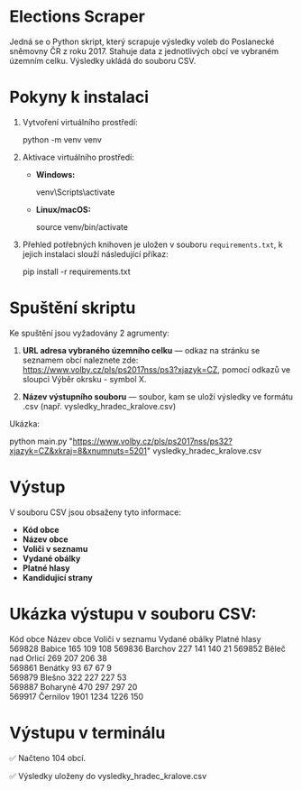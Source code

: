 # Elections Scraper

Jedná se o Python skript, který scrapuje výsledky voleb do Poslanecké sněmovny ČR z roku 2017.
Stahuje data z jednotlivých obcí ve vybraném územním celku.
Výsledky ukládá do souboru CSV.

# Pokyny k instalaci

1. Vytvoření virtuálního prostředí:
   
   python -m venv venv
   
2. Aktivace virtuálního prostředí:
   - **Windows:**
     
     venv\Scripts\activate
     
   - **Linux/macOS:**
     
     source venv/bin/activate
     
3. Přehled potřebných knihoven je uložen v souboru `requirements.txt`, k jejich instalaci slouží následující příkaz:
   
   pip install -r requirements.txt

# Spuštění skriptu

Ke spuštění jsou vyžadovány 2 agrumenty:

1. **URL adresa vybraného územního celku** — odkaz na stránku se seznamem obcí naleznete zde: https://www.volby.cz/pls/ps2017nss/ps3?xjazyk=CZ, pomocí odkazů ve sloupci Výběr okrsku - symbol X.

2. **Název výstupního souboru** — soubor, kam se uloží výsledky ve formátu .csv (např. vysledky_hradec_kralove.csv)

Ukázka:

python main.py "https://www.volby.cz/pls/ps2017nss/ps32?xjazyk=CZ&xkraj=8&xnumnuts=5201" vysledky_hradec_kralove.csv

# Výstup

V souboru CSV jsou obsaženy tyto informace:

- **Kód obce**
- **Název obce**
- **Voliči v seznamu**
- **Vydané obálky**
- **Platné hlasy**
- **Kandidující strany** 

# Ukázka výstupu v souboru CSV:

Kód obce	Název obce	Voliči v seznamu	Vydané obálky	Platné hlasy	
569828	Babice	165	109	108	
569836	Barchov	227	141	140	21
569852	Běleč nad Orlicí	269	207	206	38	
569861	Benátky	93	67	67	9	
569879	Blešno	322	227	227	53	
569887	Boharyně	470	297	297	20	
569917	Černilov	1901	1234	1226	150	

# Výstupu v terminálu

✅ Načteno 104 obcí.

✅ Výsledky uloženy do vysledky_hradec_kralove.csv
